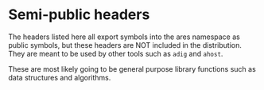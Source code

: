 # Semi-public headers
The headers listed here all export symbols into the ares namespace as public
symbols, but these headers are NOT included in the distribution.  They are
meant to be used by other tools such as `adig` and `ahost`.

These are most likely going to be general purpose library functions such
as data structures and algorithms.

